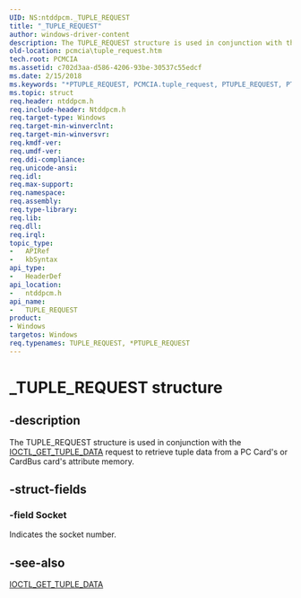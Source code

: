 ```yaml
---
UID: NS:ntddpcm._TUPLE_REQUEST
title: "_TUPLE_REQUEST"
author: windows-driver-content
description: The TUPLE_REQUEST structure is used in conjunction with the IOCTL_GET_TUPLE_DATA request to retrieve tuple data from a PC Card's or CardBus card's attribute memory.
old-location: pcmcia\tuple_request.htm
tech.root: PCMCIA
ms.assetid: c702d3aa-d586-4206-93be-30537c55edcf
ms.date: 2/15/2018
ms.keywords: "*PTUPLE_REQUEST, PCMCIA.tuple_request, PTUPLE_REQUEST, PTUPLE_REQUEST structure pointer [Buses], TUPLE_REQUEST, TUPLE_REQUEST structure [Buses], _TUPLE_REQUEST, memcdref_9d88760a-943f-4537-ad46-738d5f41421e.xml, ntddpcm/PTUPLE_REQUEST, ntddpcm/TUPLE_REQUEST"
ms.topic: struct
req.header: ntddpcm.h
req.include-header: Ntddpcm.h
req.target-type: Windows
req.target-min-winverclnt: 
req.target-min-winversvr: 
req.kmdf-ver: 
req.umdf-ver: 
req.ddi-compliance: 
req.unicode-ansi: 
req.idl: 
req.max-support: 
req.namespace: 
req.assembly: 
req.type-library: 
req.lib: 
req.dll: 
req.irql: 
topic_type:
-	APIRef
-	kbSyntax
api_type:
-	HeaderDef
api_location:
-	ntddpcm.h
api_name:
-	TUPLE_REQUEST
product:
- Windows
targetos: Windows
req.typenames: TUPLE_REQUEST, *PTUPLE_REQUEST
---
```


# _TUPLE_REQUEST structure


## -description


The TUPLE_REQUEST structure is used in conjunction with the <a href="https://msdn.microsoft.com/library/windows/hardware/ff537238">IOCTL_GET_TUPLE_DATA</a> request to retrieve tuple data from a PC Card's or CardBus card's attribute memory. 


## -struct-fields




### -field Socket

Indicates the socket number. 


## -see-also




<a href="https://msdn.microsoft.com/library/windows/hardware/ff537238">IOCTL_GET_TUPLE_DATA</a>
 

 

